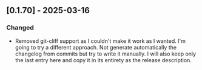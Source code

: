 
## [0.1.70] - 2025-03-16

### Changed

- Removed git-cliff support as I couldn't make it work as I wanted. I'm going
  to try a different approach. Not generate automatically the changelog from
  commits but try to write it manually. I will also keep only the last entry
  here and copy it in its entirety as the release description.
